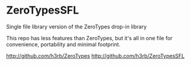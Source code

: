 # ZeroTypesSFL
Single file library version of the ZeroTypes drop-in library

This repo has less features than ZeroTypes, but it's all in one file for convenience, portability and minimal footprint.

http://github.com/h3rb/ZeroTypes
http://github.com/h3rb/ZeroTypesSFL
